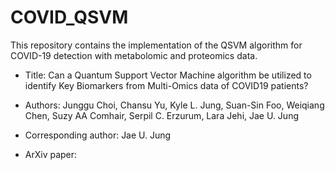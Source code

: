 # COVID_QSVM


This repository contains the implementation of the QSVM algorithm for COVID-19 detection with metabolomic and proteomics data.

- Title: Can a Quantum Support Vector Machine algorithm be utilized to identify Key Biomarkers from Multi-Omics data of COVID19 patients?
- Authors: Junggu Choi, Chansu Yu, Kyle L. Jung, Suan-Sin Foo, Weiqiang Chen, Suzy AA Comhair, Serpil C. Erzurum, Lara Jehi, Jae U. Jung
- Corresponding author: Jae U. Jung

- ArXiv paper:  

